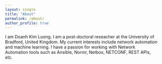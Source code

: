```yaml
---
layout: single
title: "About"
permalink: /about/
author_profile: true
---
```


I am Doanh Kim Luong. I am a post-doctoral reseacher at the University of 
Bradford, United Kingdom. My current interests include network automation 
and machine learning. I have a passion for working with Network Automation 
tools such as Ansible, Nornir, Netbox, NETCONF, REST APIs, etc.